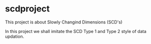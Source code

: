 # scdproject

This project is about Slowly Changind Dimensions (SCD's)

In this project we shall imitate the SCD Type 1 and Type 2 style of data updation.

